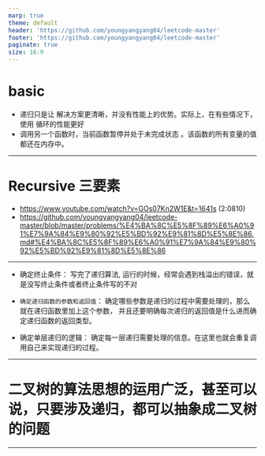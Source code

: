 ```yaml
---
marp: true
theme: default
header: 'https://github.com/youngyangyang04/leetcode-master'
footer: 'https://github.com/youngyangyang04/leetcode-master'
paginate: true
size: 16:9
---
```


# basic

- 递归只是让 解决方案更清晰，并没有性能上的优势。实际上，在有些情况下，使用 循环的性能更好
- 调用另一个函数时，当前函数暂停并处于未完成状态 。该函数的所有变量的值都还在内存中。
---

# Recursive 三要素

- https://www.youtube.com/watch?v=GOs07Kn2W1E&t=1641s (2:0810)
- https://github.com/youngyangyang04/leetcode-master/blob/master/problems/%E4%BA%8C%E5%8F%89%E6%A0%91%E7%9A%84%E9%80%92%E5%BD%92%E9%81%8D%E5%8E%86.md#%E4%BA%8C%E5%8F%89%E6%A0%91%E7%9A%84%E9%80%92%E5%BD%92%E9%81%8D%E5%8E%86

---

- 确定终止条件： 写完了递归算法, 运行的时候，经常会遇到栈溢出的错误，就是没写终止条件或者终止条件写的不对

- `确定递归函数的参数和返回值`： 确定哪些参数是递归的过程中需要处理的，那么就在递归函数里加上这个参数， 并且还要明确每次递归的返回值是什么进而确定递归函数的返回类型。

- 确定单层递归的逻辑： 确定每一层递归需要处理的信息。在这里也就会重复调用自己来实现递归的过程。

---

# 二叉树的算法思想的运用广泛，甚至可以说，只要涉及递归，都可以抽象成二叉树的问题

---
